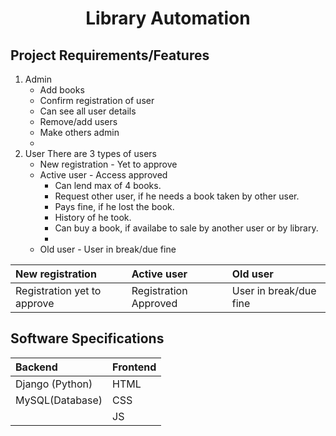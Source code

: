 <h1 align = "center"> Library Automation</h1>

## Project Requirements/Features
1. Admin
      * Add books
      * Confirm registration of user
      * Can see all user details
      * Remove/add users
      * Make others admin
      * 
2. User
There are 3 types of users
    * New registration - Yet to approve
    * Active user - Access approved
        - Can lend max of 4 books.
        - Request other user, if he needs a book taken by other user.
        - Pays fine, if he lost the book.
        - History of he took.
        - Can buy a book, if availabe to sale by another user or by library.
        - 
    * Old user - User in break/due fine


|New registration|Active user|Old user|
|:---|:---|:---|
|Registration yet to approve|Registration Approved|User in break/due fine|


## Software Specifications
|Backend|Frontend|
|:---|:---|
|Django (Python)|HTML|
MySQL(Database)|CSS|
|   |JS|

